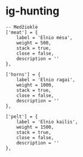 # ig-hunting



	-- Medžioklė
	['meat'] = {
		label = 'Elnio mėsa',
		weight = 500,
		stack = true,
		close = false,
		description = ''
	},

	['horns'] = {
		label = 'Elnio ragai',
		weight = 1000,
		stack = true,
		close = false,
		description = ''
	},

	['pelt'] = {
		label = 'Elnio kailis',
		weight = 1500,
		stack = true,
		close = false,
		description = ''
	},
